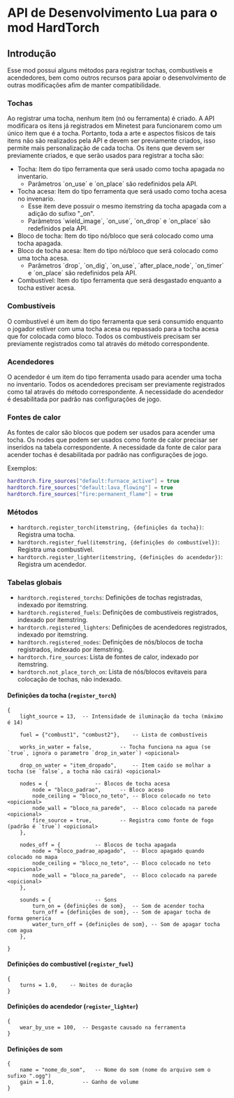 API de Desenvolvimento Lua para o mod HardTorch
===============================================

Introdução
----------
Esse mod possui alguns métodos para registrar tochas, combustíveis e acendedores, bem como outros 
recursos para apoiar o desenvolvimento de outras modificações afim de manter compatibilidade.

### Tochas
Ao registrar uma tocha, nenhum item (nó ou ferramenta) é criado. A API modificara os itens já 
registrados em Minetest para funcionarem como um único item que é a tocha. Portanto, toda a 
arte e aspectos físicos de tais itens não são realizados pela API e devem ser previamente criados, 
isso permite mais personalização de cada tocha. 
Os itens que devem ser previamente criados, e que serão usados para registrar a tocha são:

* Tocha: Item do tipo ferramenta que será usado como tocha apagada no inventario.
  * Parâmetros ´on_use´ e ´on_place´ são redefinidos pela API.
* Tocha acesa: Item do tipo ferramenta que será usado como tocha acesa no invenario.
  * Esse item deve possuir o mesmo itemstring da tocha apagada com a adição do sufixo "_on".
  * Parâmetros ´wield_image´, ´on_use´, ´on_drop´ e ´on_place´ são redefinidos pela API.
* Bloco de tocha: Item do tipo nó/bloco que será colocado como uma tocha apagada.
* Bloco de tocha acesa: Item do tipo nó/bloco que será colocado como uma tocha acesa.
  * Parâmetros ´drop´, ´on_dig´, ´on_use´, ´after_place_node´, ´on_timer´ e ´on_place´ são redefinidos pela API.
* Combustível: Item do tipo ferramenta que será desgastado enquanto a tocha estiver acesa.

### Combustíveis
O combustível é um item do tipo ferramenta que será consumido enquanto o jogador estiver com uma 
tocha acesa ou repassado para a tocha acesa que for colocada como bloco. Todos os combustíveis 
precisam ser previamente registrados como tal através do método correspondente.

### Acendedores
O acendedor é um item do tipo ferramenta usado para acender uma tocha no inventario. Todos os 
acendedores precisam ser previamente registrados como tal através do método correspondente. 
A necessidade do acendedor é desabilitada por padrão nas configurações de jogo.

### Fontes de calor
As fontes de calor são blocos que podem ser usados para acender uma tocha. Os nodes que podem ser 
usados como fonte de calor precisar ser inseridos na tabela correspondente.
A necessidade da fonte de calor para acender tochas é desabilitada por padrão nas configurações de jogo.

Exemplos:
```lua
hardtorch.fire_sources["default:furnace_active"] = true
hardtorch.fire_sources["default:lava_flowing"] = true
hardtorch.fire_sources["fire:permanent_flame"] = true
```

### Métodos
* `hardtorch.register_torch(itemstring, {definições da tocha})`: Registra uma tocha.
* `hardtorch.register_fuel(itemstring, {definições do combustível})`: Registra uma combustível.
* `hardtorch.register_lighter(itemstring, {definições do acendedor})`: Registra um acendedor.

### Tabelas globais
* `hardtorch.registered_torchs`: Definições de tochas registradas, indexado por itemstring.
* `hardtorch.registered_fuels`: Definições de combustíveis registrados, indexado por itemstring.
* `hardtorch.registered_lighters`: Definições de acendedores registrados, indexado por itemstring.
* `hardtorch.registered_nodes`: Definições de nós/blocos de tocha registrados, indexado por itemstring.
* `hardtorch.fire_sources`: Lista de fontes de calor, indexado por itemstring.
* `hardtorch.not_place_torch_on`: Lista de nós/blocos evitaveis para colocação de tochas, não indexado.

#### Definições da tocha (`register_torch`)

    {
        light_source = 13, 	-- Intensidade de iluminação da tocha (máximo é 14)
        
        fuel = {"combust1", "combust2"}, 	-- Lista de combustíveis
        
        works_in_water = false, 		-- Tocha funciona na agua (se `true`, ignora o parametro `drop_in_water`) <opicional>
        
        drop_on_water = "item_dropado", 	-- Item caido se molhar a tocha (se `false`, a tocha não cairá) <opicional>
        
        nodes = { 				-- Blocos de tocha acesa
            node = "bloco_padrao", 		-- Bloco aceso
            node_ceiling = "bloco_no_teto", -- Bloco colocado no teto <opicional>
            node_wall = "bloco_na_parede", 	-- Bloco colocado na parede <opicional>
            fire_source = true, 		-- Registra como fonte de fogo (padrão é `true`) <opicional>
        },
        
        nodes_off = { 			-- Blocos de tocha apagada
            node = "bloco_padrao_apagado", 	-- Bloco apagado quando colocado no mapa
            node_ceiling = "bloco_no_teto", -- Bloco colocado no teto <opicional>
            node_wall = "bloco_na_parede", 	-- Bloco colocado na parede <opicional>
        },
        
        sounds = { 				-- Sons
            turn_on = {definições de som}, 	-- Som de acender tocha
            turn_off = {definições de som}, -- Som de apagar tocha de forma generica
            water_turn_off = {definições de som}, -- Som de apagar tocha com agua
        },
        
    }

#### Definições do combustível (`register_fuel`)

    {
        turns = 1.0, 	-- Noites de duração
    }

#### Definições do acendedor (`register_lighter`)

    {
        wear_by_use = 100, 	-- Desgaste causado na ferramenta
    }

#### Definições de som

    {
        name = "nome_do_som", 	-- Nome do som (nome do arquivo sem o sufixo ".ogg")
        gain = 1.0, 		-- Ganho de volume
    }




